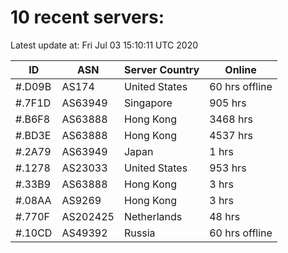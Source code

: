 # 10 recent servers:

Latest update at: Fri Jul 03 15:10:11 UTC 2020

| ID | ASN | Server Country | Online |
| -- | --- | -------------- | ------ |
| #.D09B | AS174 | United States | 60 hrs offline |
| #.7F1D | AS63949 | Singapore | 905 hrs |
| #.B6F8 | AS63888 | Hong Kong | 3468 hrs |
| #.BD3E | AS63888 | Hong Kong | 4537 hrs |
| #.2A79 | AS63949 | Japan | 1 hrs |
| #.1278 | AS23033 | United States | 953 hrs |
| #.33B9 | AS63888 | Hong Kong | 3 hrs |
| #.08AA | AS9269 | Hong Kong | 3 hrs |
| #.770F | AS202425 | Netherlands | 48 hrs |
| #.10CD | AS49392 | Russia | 60 hrs offline |

